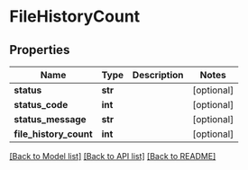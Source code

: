 # FileHistoryCount

## Properties
Name | Type | Description | Notes
------------ | ------------- | ------------- | -------------
**status** | **str** |  | [optional] 
**status_code** | **int** |  | [optional] 
**status_message** | **str** |  | [optional] 
**file_history_count** | **int** |  | [optional] 

[[Back to Model list]](../README.md#documentation-for-models) [[Back to API list]](../README.md#documentation-for-api-endpoints) [[Back to README]](../README.md)

